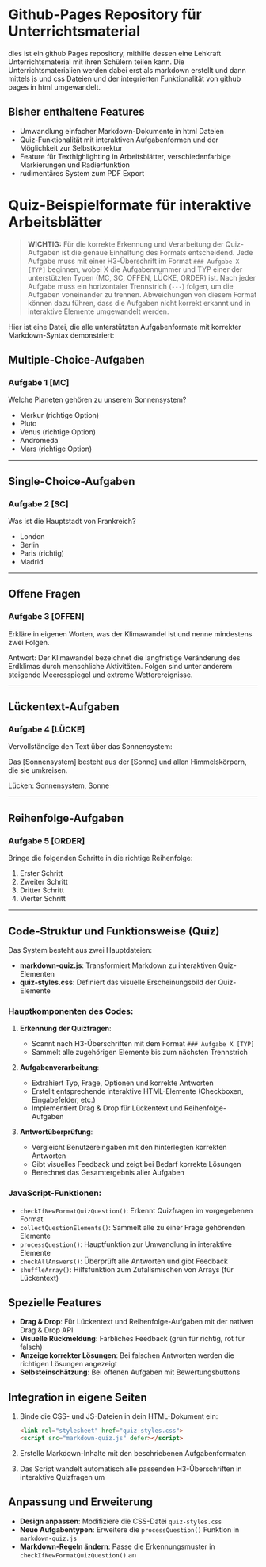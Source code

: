 # Github-Pages Repository für Unterrichtsmaterial

dies ist ein github Pages repository, mithilfe dessen eine Lehkraft Unterrichtsmaterial mit ihren Schülern teilen kann. Die Unterrichtsmaterialien werden dabei erst als markdown erstellt und dann mittels js und css Dateien und der integrierten Funktionalität von github pages in html umgewandelt. 

## Bisher enthaltene Features

- Umwandlung einfacher Markdown-Dokumente in html Dateien
- Quiz-Funktionalität mit interaktiven Aufgabenformen und der Möglichkeit zur Selbstkorrektur
- Feature für Texthighlighting in Arbeitsblätter, verschiedenfarbige Markierungen und Radierfunktion
- rudimentäres System zum PDF Export


# Quiz-Beispielformate für interaktive Arbeitsblätter

> **WICHTIG:** Für die korrekte Erkennung und Verarbeitung der Quiz-Aufgaben ist die genaue Einhaltung des Formats entscheidend. Jede Aufgabe muss mit einer H3-Überschrift im Format `### Aufgabe X [TYP]` beginnen, wobei X die Aufgabennummer und TYP einer der unterstützten Typen (MC, SC, OFFEN, LÜCKE, ORDER) ist. Nach jeder Aufgabe muss ein horizontaler Trennstrich (`---`) folgen, um die Aufgaben voneinander zu trennen. Abweichungen von diesem Format können dazu führen, dass die Aufgaben nicht korrekt erkannt und in interaktive Elemente umgewandelt werden.

Hier ist eine Datei, die alle unterstützten Aufgabenformate mit korrekter Markdown-Syntax demonstriert:

## Multiple-Choice-Aufgaben

### Aufgabe 1 [MC]
Welche Planeten gehören zu unserem Sonnensystem?
- Merkur (richtige Option)
- Pluto
- Venus (richtige Option)
- Andromeda
- Mars (richtige Option)
---

## Single-Choice-Aufgaben

### Aufgabe 2 [SC]
Was ist die Hauptstadt von Frankreich?
- London
- Berlin
- Paris (richtig)
- Madrid
---

## Offene Fragen

### Aufgabe 3 [OFFEN]
Erkläre in eigenen Worten, was der Klimawandel ist und nenne mindestens zwei Folgen.

Antwort: Der Klimawandel bezeichnet die langfristige Veränderung des Erdklimas durch menschliche Aktivitäten. Folgen sind unter anderem steigende Meeresspiegel und extreme Wetterereignisse.

---

## Lückentext-Aufgaben

### Aufgabe 4 [LÜCKE]
Vervollständige den Text über das Sonnensystem:

Das [Sonnensystem] besteht aus der [Sonne] und allen Himmelskörpern, die sie umkreisen.

Lücken: Sonnensystem, Sonne

---

## Reihenfolge-Aufgaben

### Aufgabe 5 [ORDER]
Bringe die folgenden Schritte in die richtige Reihenfolge:

1. Erster Schritt
2. Zweiter Schritt
3. Dritter Schritt
4. Vierter Schritt

---

## Code-Struktur und Funktionsweise (Quiz)

Das System besteht aus zwei Hauptdateien:
- **markdown-quiz.js**: Transformiert Markdown zu interaktiven Quiz-Elementen
- **quiz-styles.css**: Definiert das visuelle Erscheinungsbild der Quiz-Elemente

### Hauptkomponenten des Codes:

1. **Erkennung der Quizfragen**: 
   - Scannt nach H3-Überschriften mit dem Format `### Aufgabe X [TYP]`
   - Sammelt alle zugehörigen Elemente bis zum nächsten Trennstrich

2. **Aufgabenverarbeitung**:
   - Extrahiert Typ, Frage, Optionen und korrekte Antworten
   - Erstellt entsprechende interaktive HTML-Elemente (Checkboxen, Eingabefelder, etc.)
   - Implementiert Drag & Drop für Lückentext und Reihenfolge-Aufgaben

3. **Antwortüberprüfung**:
   - Vergleicht Benutzereingaben mit den hinterlegten korrekten Antworten
   - Gibt visuelles Feedback und zeigt bei Bedarf korrekte Lösungen
   - Berechnet das Gesamtergebnis aller Aufgaben

### JavaScript-Funktionen:

- `checkIfNewFormatQuizQuestion()`: Erkennt Quizfragen im vorgegebenen Format
- `collectQuestionElements()`: Sammelt alle zu einer Frage gehörenden Elemente
- `processQuestion()`: Hauptfunktion zur Umwandlung in interaktive Elemente
- `checkAllAnswers()`: Überprüft alle Antworten und gibt Feedback
- `shuffleArray()`: Hilfsfunktion zum Zufallsmischen von Arrays (für Lückentext)

## Spezielle Features

- **Drag & Drop**: Für Lückentext und Reihenfolge-Aufgaben mit der nativen Drag & Drop API
- **Visuelle Rückmeldung**: Farbliches Feedback (grün für richtig, rot für falsch)
- **Anzeige korrekter Lösungen**: Bei falschen Antworten werden die richtigen Lösungen angezeigt
- **Selbsteinschätzung**: Bei offenen Aufgaben mit Bewertungsbuttons

## Integration in eigene Seiten

1. Binde die CSS- und JS-Dateien in dein HTML-Dokument ein:
   ```html
   <link rel="stylesheet" href="quiz-styles.css">
   <script src="markdown-quiz.js" defer></script>
   ```

2. Erstelle Markdown-Inhalte mit den beschriebenen Aufgabenformaten
3. Das Script wandelt automatisch alle passenden H3-Überschriften in interaktive Quizfragen um

## Anpassung und Erweiterung

- **Design anpassen**: Modifiziere die CSS-Datei `quiz-styles.css`
- **Neue Aufgabentypen**: Erweitere die `processQuestion()` Funktion in `markdown-quiz.js`
- **Markdown-Regeln ändern**: Passe die Erkennungsmuster in `checkIfNewFormatQuizQuestion()` an
```
